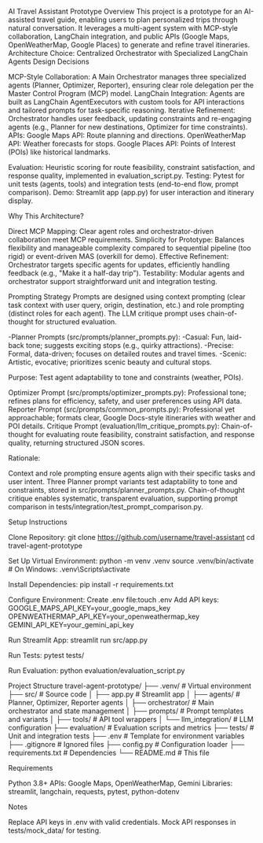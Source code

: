 AI Travel Assistant Prototype
Overview
This project is a prototype for an AI-assisted travel guide, enabling users to plan personalized trips through natural conversation. It leverages a multi-agent system with MCP-style collaboration, LangChain integration, and public APIs (Google Maps, OpenWeatherMap, Google Places) to generate and refine travel itineraries.
Architecture
Choice: Centralized Orchestrator with Specialized LangChain Agents
Design Decisions

MCP-Style Collaboration: A Main Orchestrator manages three specialized agents (Planner, Optimizer, Reporter), ensuring clear role delegation per the Master Control Program (MCP) model.
LangChain Integration: Agents are built as LangChain AgentExecutors with custom tools for API interactions and tailored prompts for task-specific reasoning.
Iterative Refinement: Orchestrator handles user feedback, updating constraints and re-engaging agents (e.g., Planner for new destinations, Optimizer for time constraints).
APIs:
Google Maps API: Route planning and directions.
OpenWeatherMap API: Weather forecasts for stops.
Google Places API: Points of Interest (POIs) like historical landmarks.


Evaluation: Heuristic scoring for route feasibility, constraint satisfaction, and response quality, implemented in evaluation_script.py.
Testing: Pytest for unit tests (agents, tools) and integration tests (end-to-end flow, prompt comparison).
Demo: Streamlit app (app.py) for user interaction and itinerary display.

Why This Architecture?

Direct MCP Mapping: Clear agent roles and orchestrator-driven collaboration meet MCP requirements.
Simplicity for Prototype: Balances flexibility and manageable complexity compared to sequential pipeline (too rigid) or event-driven MAS (overkill for demo).
Effective Refinement: Orchestrator targets specific agents for updates, efficiently handling feedback (e.g., "Make it a half-day trip").
Testability: Modular agents and orchestrator support straightforward unit and integration testing.

Prompting Strategy
Prompts are designed using context prompting (clear task context with user query, origin, destination, etc.) and role prompting (distinct roles for each agent). The LLM critique prompt uses chain-of-thought for structured evaluation.

-Planner Prompts (src/prompts/planner_prompts.py):
-Casual: Fun, laid-back tone; suggests exciting stops (e.g., quirky attractions).
-Precise: Formal, data-driven; focuses on detailed routes and travel times.
-Scenic: Artistic, evocative; prioritizes scenic beauty and cultural stops.

Purpose: Test agent adaptability to tone and constraints (weather, POIs).


Optimizer Prompt (src/prompts/optimizer_prompts.py): Professional tone; refines plans for efficiency, safety, and user preferences using API data.
Reporter Prompt (src/prompts/common_prompts.py): Professional yet approachable; formats clear, Google Docs-style itineraries with weather and POI details.
Critique Prompt (evaluation/llm_critique_prompts.py): Chain-of-thought for evaluating route feasibility, constraint satisfaction, and response quality, returning structured JSON scores.

Rationale:

Context and role prompting ensure agents align with their specific tasks and user intent.
Three Planner prompt variants test adaptability to tone and constraints, stored in src/prompts/planner_prompts.py.
Chain-of-thought critique enables systematic, transparent evaluation, supporting prompt comparison in tests/integration/test_prompt_comparison.py.

Setup Instructions

Clone Repository:
git clone https://github.com/username/travel-assistant
cd travel-agent-prototype


Set Up Virtual Environment:
python -m venv .venv
source .venv/bin/activate  # On Windows: .venv\Scripts\activate


Install Dependencies:
pip install -r requirements.txt


Configure Environment:
Create .env file:touch .env
Add API keys:
GOOGLE_MAPS_API_KEY=your_google_maps_key
OPENWEATHERMAP_API_KEY=your_openweathermap_key
GEMINI_API_KEY=your_gemini_api_key


Run Streamlit App:
streamlit run src/app.py


Run Tests:
pytest tests/

Run Evaluation:
python evaluation/evaluation_script.py



Project Structure
travel-agent-prototype/
├── .venv/                        # Virtual environment
├── src/                          # Source code
│   ├── app.py                    # Streamlit app
│   ├── agents/                   # Planner, Optimizer, Reporter agents
│   ├── orchestrator/             # Main orchestrator and state management
│   ├── prompts/                  # Prompt templates and variants
│   ├── tools/                    # API tool wrappers
│   └── llm_integration/          # LLM configuration
├── evaluation/                   # Evaluation scripts and metrics
├── tests/                        # Unit and integration tests
├── .env                          # Template for environment variables
├── .gitignore                    # Ignored files
├── config.py                     # Configuration loader
├── requirements.txt              # Dependencies
└── README.md                     # This file

Requirements

Python 3.8+
APIs: Google Maps, OpenWeatherMap, Gemini 
Libraries: streamlit, langchain, requests, pytest, python-dotenv

Notes

Replace API keys in .env with valid credentials.
Mock API responses in tests/mock_data/ for testing.

